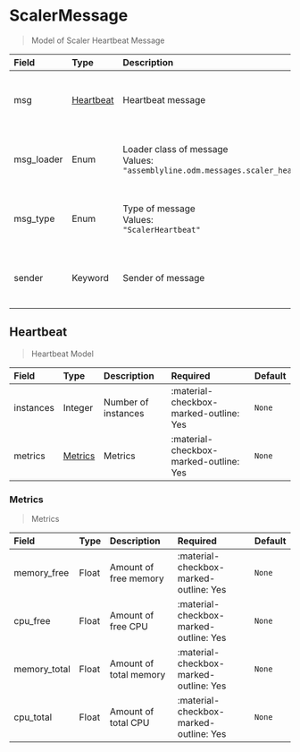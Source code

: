 [comment]: # (AUTOGENERATED MARKDOWN CONTENT. UPDATES TO ODM DOCUMENTATION SHOULD BE DONE THROUGH ASSEMBLYLINE-BASE REPO!)
# ScalerMessage
> Model of Scaler Heartbeat Message

| Field | Type | Description | Required | Default |
| :--- | :--- | :--- | :--- | :--- |
| msg | [Heartbeat](/assemblyline4_docs/odm/messages/scaler_heartbeat/#heartbeat) | Heartbeat message | :material-checkbox-marked-outline: Yes | `None` |
| msg_loader | Enum | Loader class of message<br>Values:<br>`"assemblyline.odm.messages.scaler_heartbeat.ScalerMessage"` | :material-checkbox-marked-outline: Yes | `assemblyline.odm.messages.scaler_heartbeat.ScalerMessage` |
| msg_type | Enum | Type of message<br>Values:<br>`"ScalerHeartbeat"` | :material-checkbox-marked-outline: Yes | `ScalerHeartbeat` |
| sender | Keyword | Sender of message | :material-checkbox-marked-outline: Yes | `None` |


[comment]: # (AUTOGENERATED MARKDOWN CONTENT. UPDATES TO ODM DOCUMENTATION SHOULD BE DONE THROUGH ASSEMBLYLINE-BASE REPO!)
## Heartbeat
> Heartbeat Model

| Field | Type | Description | Required | Default |
| :--- | :--- | :--- | :--- | :--- |
| instances | Integer | Number of instances | :material-checkbox-marked-outline: Yes | `None` |
| metrics | [Metrics](/assemblyline4_docs/odm/messages/scaler_heartbeat/#metrics) | Metrics | :material-checkbox-marked-outline: Yes | `None` |


[comment]: # (AUTOGENERATED MARKDOWN CONTENT. UPDATES TO ODM DOCUMENTATION SHOULD BE DONE THROUGH ASSEMBLYLINE-BASE REPO!)
### Metrics
> Metrics

| Field | Type | Description | Required | Default |
| :--- | :--- | :--- | :--- | :--- |
| memory_free | Float | Amount of free memory | :material-checkbox-marked-outline: Yes | `None` |
| cpu_free | Float | Amount of free CPU | :material-checkbox-marked-outline: Yes | `None` |
| memory_total | Float | Amount of total memory | :material-checkbox-marked-outline: Yes | `None` |
| cpu_total | Float | Amount of total CPU | :material-checkbox-marked-outline: Yes | `None` |


